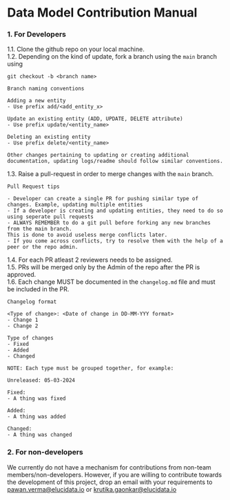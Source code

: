 # Data Model Contribution Manual

### 1. For Developers

1.1. Clone the github repo on your local machine.  
1.2. Depending on the kind of update, fork a branch using the `main` branch using  
  
  `git checkout -b <branch name>`  

    Branch naming conventions  

    Adding a new entity  
    - Use prefix add/<add_entity_x>  

    Update an existing entity (ADD, UPDATE, DELETE attribute)
    - Use prefix update/<entity_name>  
    
    Deleting an existing entity
    - Use prefix delete/<entity_name>

    Other changes pertaining to updating or creating additional documentation, updating logs/readme should follow similar conventions.

1.3. Raise a pull-request in order to merge changes with the `main` branch.    

    Pull Request tips

    - Developer can create a single PR for pushing similar type of changes. Example, updating multiple entities
    - If a developer is creating and updating entities, they need to do so using seperate pull requests
    - ALWAYS REMEMBER to do a git pull before forking any new branches from the main branch. 
    This is done to avoid useless merge conflicts later.
    - If you come across conflicts, try to resolve them with the help of a peer or the repo admin.

1.4. For each PR atleast 2 reviewers needs to be assigned.   
1.5. PRs will be merged only by the Admin of the repo after the PR is approved.  
1.6. Each change MUST be documented in the `changelog.md` file and must be included in the PR.  

    Changelog format

    <Type of change>: <Date of change in DD-MM-YYY format>
    - Change 1
    - Change 2
    
    Type of changes
    - Fixed
    - Added
    - Changed

    NOTE: Each type must be grouped together, for example:

    Unreleased: 05-03-2024

    Fixed:
    - A thing was fixed

    Added:
    - A thing was added

    Changed:
    - A thing was changed

### 2. For non-developers

We currently do not have a mechanism for contributions from non-team members/non-developers. However, if you are willing to contribute towards the development of this project, drop an email with your requirements to pawan.verma@elucidata.io or krutika.gaonkar@elucidata.io